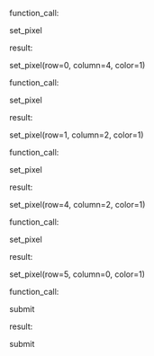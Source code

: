 function_call:

set_pixel


result:

set_pixel(row=0, column=4, color=1)

function_call:

set_pixel


result:

set_pixel(row=1, column=2, color=1)

function_call:

set_pixel


result:

set_pixel(row=4, column=2, color=1)

function_call:

set_pixel


result:

set_pixel(row=5, column=0, color=1)

function_call:

submit


result:

submit

